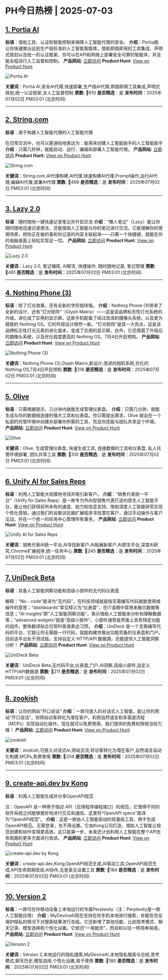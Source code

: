 # PH今日热榜 | 2025-07-03

## [1. Portia AI](https://www.producthunt.com/products/portia-ai?utm_campaign=producthunt-api&utm_medium=api-v2&utm_source=Application%3A+dev+%28ID%3A+189358%29)
**标语**：借助工具、认证和智能控制来保障人工智能代理的安全。
**介绍**：Portia能让你快速推出达到生产级标准的人工智能智能体。借助即插即用的工具集成、声明式规划以及统一的认证框架，你可以在API和网络上部署安全可靠的智能体，并且能全程进行人工监督和控制。
**产品网站**: [立即访问](https://www.producthunt.com/r/DJOABRNB7F57UJ?utm_campaign=producthunt-api&utm_medium=api-v2&utm_source=Application%3A+dev+%28ID%3A+189358%29)
**Product Hunt**: [View on Product Hunt](https://www.producthunt.com/products/portia-ai?utm_campaign=producthunt-api&utm_medium=api-v2&utm_source=Application%3A+dev+%28ID%3A+189358%29)

![Portia AI](https://ph-files.imgix.net/5fbe54b7-5959-401d-ab82-89cf31b70243.png?auto=format)

**关键词**：Portia AI,安全AI代理,快速部署,生产级AI代理,即插即用工具集成,声明式规划,统一认证框架,全人工监督控制
**票数**: 🔺610
**是否精选**：是
**发布时间**：2025年07月02日 PM03:01 (北京时间)

---

## [2. String.com](https://www.producthunt.com/products/string-com?utm_campaign=producthunt-api&utm_medium=api-v2&utm_source=Application%3A+dev+%28ID%3A+189358%29)
**标语**：用于构建人工智能代理的人工智能代理

在日常交流中，也可以更通俗地表达为：能用来创建人工智能助手的人工智能助手
**介绍**：只需几秒钟，就能启动、运行、编辑和部署人工智能代理。
**产品网站**: [立即访问](https://www.producthunt.com/r/YHQOAJD7L2AUHD?utm_campaign=producthunt-api&utm_medium=api-v2&utm_source=Application%3A+dev+%28ID%3A+189358%29)
**Product Hunt**: [View on Product Hunt](https://www.producthunt.com/products/string-com?utm_campaign=producthunt-api&utm_medium=api-v2&utm_source=Application%3A+dev+%28ID%3A+189358%29)

![String.com](https://ph-files.imgix.net/a65f5279-00c0-4e9d-b40e-603fdfa470c6.png?auto=format)

**关键词**：String.com,AI代理构建,AI代理,快速构建AI代理,Prompt操作,运行AI代理,编辑AI代理,部署AI代理
**票数**: 🔺499
**是否精选**：是
**发布时间**：2025年07月02日 PM03:01 (北京时间)

---

## [3. Lazy 2.0](https://www.producthunt.com/products/lazy?utm_campaign=producthunt-api&utm_medium=api-v2&utm_source=Application%3A+dev+%28ID%3A+189358%29)
**标语**：随时随地一键快速记录笔记并开启交流
**介绍**：“懒人笔记”（Lazy）能让你随时随地迅速记录想法，还能借助人工智能与你的笔记进行交流。它能理解你的使用场景，把你正在做的事和你记录的内容关联起来——只需一个快捷键，就能在你的电脑桌面上轻松实现这一切。
**产品网站**: [立即访问](https://www.producthunt.com/r/UKU3K7YWW6TGCK?utm_campaign=producthunt-api&utm_medium=api-v2&utm_source=Application%3A+dev+%28ID%3A+189358%29)
**Product Hunt**: [View on Product Hunt](https://www.producthunt.com/products/lazy?utm_campaign=producthunt-api&utm_medium=api-v2&utm_source=Application%3A+dev+%28ID%3A+189358%29)

![Lazy 2.0](https://ph-files.imgix.net/d6d9bd1d-57a5-4ee0-963c-dc5398fb3ad3.jpeg?auto=format)

**关键词**：Lazy 2.0, 笔记捕获, AI聊天, 快捷操作, 随时随地记录, 笔记管理
**票数**: 🔺481
**是否精选**：是
**发布时间**：2025年07月02日 PM03:01 (北京时间)

---

## [4. Nothing Phone (3)](https://www.producthunt.com/products/nothing-phone-3?utm_campaign=producthunt-api&utm_medium=api-v2&utm_source=Application%3A+dev+%28ID%3A+189358%29)
**标语**：除了灯光效果，还有全新的字形矩阵哦。
**介绍**：Nothing Phone (3)带来了全新的设计，还有“灯光矩阵”（Glyph Matrix）——这是该品牌标志性灯光系统的升级，进化成了实用的显示屏。这款手机配备了经过改进的摄像头系统，以及更为精致的 Nothing OS。它的外观设计焕然一新。“灯光矩阵”是其一大亮点，这是该品牌标志性灯光元素的进化版本，变成了实用的显示屏。此外，它还搭载了升级后的摄像头系统，以及优化程度更高的 Nothing OS。7月4日开启预购。
**产品网站**: [立即访问](https://www.producthunt.com/r/KAIM2PS7ZSMH7U?utm_campaign=producthunt-api&utm_medium=api-v2&utm_source=Application%3A+dev+%28ID%3A+189358%29)
**Product Hunt**: [View on Product Hunt](https://www.producthunt.com/products/nothing-phone-3?utm_campaign=producthunt-api&utm_medium=api-v2&utm_source=Application%3A+dev+%28ID%3A+189358%29)

![Nothing Phone (3)](https://ph-files.imgix.net/e6b3f109-bf8f-4afa-87a6-bc3da19a8d35.jpeg?auto=format)

**关键词**：Nothing Phone (3),Glyph Matrix,新设计,改进的相机系统,优化的Nothing OS,7月4日开启预购
**票数**: 🔺318
**是否精选**：是
**发布时间**：2025年07月02日 PM03:01 (北京时间)

---

## [5. Olive](https://www.producthunt.com/products/olive-6?utm_campaign=producthunt-api&utm_medium=api-v2&utm_source=Application%3A+dev+%28ID%3A+189358%29)
**标语**：只需根据提示，几分钟内就能生成管理仪表盘。
**介绍**：只需几分钟，就能生成与你的数据相连接的强大工具和仪表盘。你只需提出需求，Olive 就会在一个私密的托管环境中创建并部署你所需的工具，而且你还能与团队共享这个环境。
**产品网站**: [立即访问](https://www.producthunt.com/r/GGXSQST5BOGQS6?utm_campaign=producthunt-api&utm_medium=api-v2&utm_source=Application%3A+dev+%28ID%3A+189358%29)
**Product Hunt**: [View on Product Hunt](https://www.producthunt.com/products/olive-6?utm_campaign=producthunt-api&utm_medium=api-v2&utm_source=Application%3A+dev+%28ID%3A+189358%29)

![Olive](https://ph-files.imgix.net/bfff23b5-537f-4278-adac-fec8b64865bb.gif?auto=format)

**关键词**：Olive, 生成管理仪表盘, 快速生成工具, 连接数据的工具和仪表盘, 私人托管环境部署, 团队共享工具
**票数**: 🔺310
**是否精选**：是
**发布时间**：2025年07月02日 PM03:01 (北京时间)

---

## [6. Unify AI for Sales Reps](https://www.producthunt.com/products/unify-4?utm_campaign=producthunt-api&utm_medium=api-v2&utm_source=Application%3A+dev+%28ID%3A+189358%29)
**标语**：利用人工智能大规模地寻找并吸引新客户。
**介绍**：“销售代表统一平台”（Unify for Sales Reps）是一款专为外向型销售代表打造的原生人工智能平台，能让他们获得前所未有的速度、助力和信息支持。借助深度人工智能研究实现个性化营销，通过我们的谷歌浏览器扩展程序寻找潜在客户，通过手动操作与客户互动，并在一个统一的任务中心管理所有事务。
**产品网站**: [立即访问](https://www.producthunt.com/r/7SW5MVRGC42F5N?utm_campaign=producthunt-api&utm_medium=api-v2&utm_source=Application%3A+dev+%28ID%3A+189358%29)
**Product Hunt**: [View on Product Hunt](https://www.producthunt.com/products/unify-4?utm_campaign=producthunt-api&utm_medium=api-v2&utm_source=Application%3A+dev+%28ID%3A+189358%29)

![Unify AI for Sales Reps](https://ph-files.imgix.net/b5afd783-111b-40d3-b8e7-1f9d622652ff.png?auto=format)

**关键词**：销售代表AI统一平台,AI寻找新客户,AI拓展新客户,AI原生平台,深度AI研究,Chrome扩展程序,统一任务中心
**票数**: 🔺245
**是否精选**：是
**发布时间**：2025年07月02日 PM03:01 (北京时间)

---

## [7. UniDeck Beta](https://www.producthunt.com/products/unideck?utm_campaign=producthunt-api&utm_medium=api-v2&utm_source=Application%3A+dev+%28ID%3A+189358%29)
**标语**：具备人工智能洞察功能和高级小部件的无代码仪表盘

解释：“No - code”直译为“无代码”，在科技领域就是指无需编写代码就能使用或操作的意思；“dashboards”常见释义为“仪表盘”，在IT语境中常用来展示数据等信息；“AI insights”即“人工智能洞察功能”，表示借助人工智能来分析和理解数据等；“advanced widgets”就是“高级小部件”，小部件通常是界面上具有特定功能的组件。整体翻译贴合日常科普类表达习惯。
**介绍**：UniDeck 是一个无需编写代码的平台，它能让你无需敲一行代码，就能构建并推出功能完备的仪表盘和门户。目前该平台处于测试版，支持自定义 HTTP/API 数据源，还能提供人工智能洞察分析！
**产品网站**: [立即访问](https://www.producthunt.com/r/I6EGQZ46Q6LCQN?utm_campaign=producthunt-api&utm_medium=api-v2&utm_source=Application%3A+dev+%28ID%3A+189358%29)
**Product Hunt**: [View on Product Hunt](https://www.producthunt.com/products/unideck?utm_campaign=producthunt-api&utm_medium=api-v2&utm_source=Application%3A+dev+%28ID%3A+189358%29)

![UniDeck Beta](https://ph-files.imgix.net/adf997c8-7820-4645-97a4-fb159553fd0c.png?auto=format)

**关键词**：UniDeck Beta,无代码平台,仪表盘,门户,AI洞察,高级小部件,自定义HTTP/API数据源
**票数**: 🔺211
**是否精选**：是
**发布时间**：2025年07月02日 PM03:01 (北京时间)

---

## [8. zookish](https://www.producthunt.com/products/zookish?utm_campaign=producthunt-api&utm_medium=api-v2&utm_source=Application%3A+dev+%28ID%3A+189358%29)
**标语**：让你的网站“开口说话”
**介绍**：一款可嵌入的对话式人工智能，能让你的网站“开口说话”，将网站访客转化为潜在客户。利用自然语言和多渠道流程（MCPs）实现自动化操作。现在就可以免费使用，我们提供的免费权限相当给力哦！
**产品网站**: [立即访问](https://www.producthunt.com/r/QMW2OAJKMYH22D?utm_campaign=producthunt-api&utm_medium=api-v2&utm_source=Application%3A+dev+%28ID%3A+189358%29)
**Product Hunt**: [View on Product Hunt](https://www.producthunt.com/products/zookish?utm_campaign=producthunt-api&utm_medium=api-v2&utm_source=Application%3A+dev+%28ID%3A+189358%29)

![zookish](https://ph-files.imgix.net/b4b21771-530d-41f8-aadc-2d7d8e33a444.png?auto=format)

**关键词**：zookish,可嵌入对话式AI,网站交流,将访客转化为潜在客户,自然语言自动化构建,MCPs,免费使用
**票数**: 🔺204
**是否精选**：是
**发布时间**：2025年07月02日 PM03:01 (北京时间)

---

## [9.  create-api.dev by Kong](https://www.producthunt.com/products/create-api-dev-by-kong?utm_campaign=producthunt-api&utm_medium=api-v2&utm_source=Application%3A+dev+%28ID%3A+189358%29)
**标语**：利用人工智能生成并分享OpenAPI规范

注：OpenAPI 是一种用于描述 API（应用程序编程接口）的规范，它使得不同的软件系统之间能够更好地进行交互和通信。这里将“OpenAPI specs”直译为“OpenAPI规范”。
**介绍**：这是一款由人工智能驱动的轻量级工具，用于生成OpenAPI规范。无需登录，也不用设置。它由Kong公司打造，借助人工智能让规范创建和协作变得更高效。这只是第一步，未来还计划利用人工智能在整个API生命周期的更多方面进行改进。
**产品网站**: [立即访问](https://www.producthunt.com/r/Q4BANQRSSHHSBI?utm_campaign=producthunt-api&utm_medium=api-v2&utm_source=Application%3A+dev+%28ID%3A+189358%29)
**Product Hunt**: [View on Product Hunt](https://www.producthunt.com/products/create-api-dev-by-kong?utm_campaign=producthunt-api&utm_medium=api-v2&utm_source=Application%3A+dev+%28ID%3A+189358%29)

![ create-api.dev by Kong](https://ph-files.imgix.net/168886a1-d596-48cd-9cfc-acc74b24cf91.png?auto=format)

**关键词**：create-api.dev,Kong,OpenAPI规范生成,AI驱动工具,OpenAPI规范生成,API生命周期改进,AI协作,无登录无设置工具
**票数**: 🔺184
**是否精选**：是
**发布时间**：2025年07月02日 PM03:01 (北京时间)

---

## [10. Version 2](https://www.producthunt.com/products/mydeviceai?utm_campaign=producthunt-api&utm_medium=api-v2&utm_source=Application%3A+dev+%28ID%3A+189358%29)
**标语**：一款可在你移动设备上本地运行的专属Perplexity（注：Perplexity是一款人工智能应用）
**介绍**：MyDeviceAI现在支持在你手机本地进行搜索，并能在完全保护隐私的情况下对搜索结果进行总结。它还新增了其他功能，比如思考模式、聊天记录、模型选择和个性化设置。它依旧“一用就灵”，而且和以往一样简单易用。
**产品网站**: [立即访问](https://www.producthunt.com/r/DUYHNGLMULVQY4?utm_campaign=producthunt-api&utm_medium=api-v2&utm_source=Application%3A+dev+%28ID%3A+189358%29)
**Product Hunt**: [View on Product Hunt](https://www.producthunt.com/products/mydeviceai?utm_campaign=producthunt-api&utm_medium=api-v2&utm_source=Application%3A+dev+%28ID%3A+189358%29)

![Version 2](https://ph-files.imgix.net/85b2e4e1-7931-42d6-b110-923f1afb36a3.jpeg?auto=format)

**关键词**：Version 2,本地运行的隐私搜索,MyDeviceAI,本地隐私搜索与总结,思考模式,聊天历史,模型选择,个性化设置,易于使用
**票数**: 🔺180
**是否精选**：是
**发布时间**：2025年07月02日 PM03:01 (北京时间)

---

